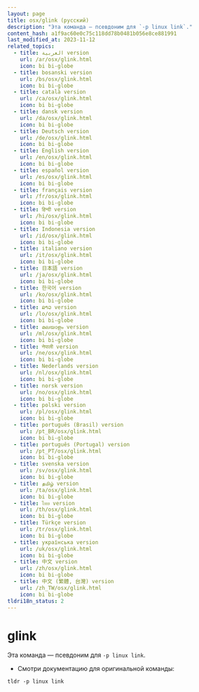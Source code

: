 ```yaml
---
layout: page
title: osx/glink (русский)
description: "Эта команда — псевдоним для `-p linux link`."
content_hash: a1f9ac60e0c75c118dd78b0481b056e8ce881991
last_modified_at: 2023-11-12
related_topics:
  - title: العربية version
    url: /ar/osx/glink.html
    icon: bi bi-globe
  - title: bosanski version
    url: /bs/osx/glink.html
    icon: bi bi-globe
  - title: català version
    url: /ca/osx/glink.html
    icon: bi bi-globe
  - title: dansk version
    url: /da/osx/glink.html
    icon: bi bi-globe
  - title: Deutsch version
    url: /de/osx/glink.html
    icon: bi bi-globe
  - title: English version
    url: /en/osx/glink.html
    icon: bi bi-globe
  - title: español version
    url: /es/osx/glink.html
    icon: bi bi-globe
  - title: français version
    url: /fr/osx/glink.html
    icon: bi bi-globe
  - title: हिन्दी version
    url: /hi/osx/glink.html
    icon: bi bi-globe
  - title: Indonesia version
    url: /id/osx/glink.html
    icon: bi bi-globe
  - title: italiano version
    url: /it/osx/glink.html
    icon: bi bi-globe
  - title: 日本語 version
    url: /ja/osx/glink.html
    icon: bi bi-globe
  - title: 한국어 version
    url: /ko/osx/glink.html
    icon: bi bi-globe
  - title: ລາວ version
    url: /lo/osx/glink.html
    icon: bi bi-globe
  - title: മലയാളം version
    url: /ml/osx/glink.html
    icon: bi bi-globe
  - title: नेपाली version
    url: /ne/osx/glink.html
    icon: bi bi-globe
  - title: Nederlands version
    url: /nl/osx/glink.html
    icon: bi bi-globe
  - title: norsk version
    url: /no/osx/glink.html
    icon: bi bi-globe
  - title: polski version
    url: /pl/osx/glink.html
    icon: bi bi-globe
  - title: português (Brasil) version
    url: /pt_BR/osx/glink.html
    icon: bi bi-globe
  - title: português (Portugal) version
    url: /pt_PT/osx/glink.html
    icon: bi bi-globe
  - title: svenska version
    url: /sv/osx/glink.html
    icon: bi bi-globe
  - title: தமிழ் version
    url: /ta/osx/glink.html
    icon: bi bi-globe
  - title: ไทย version
    url: /th/osx/glink.html
    icon: bi bi-globe
  - title: Türkçe version
    url: /tr/osx/glink.html
    icon: bi bi-globe
  - title: українська version
    url: /uk/osx/glink.html
    icon: bi bi-globe
  - title: 中文 version
    url: /zh/osx/glink.html
    icon: bi bi-globe
  - title: 中文 (繁體, 台灣) version
    url: /zh_TW/osx/glink.html
    icon: bi bi-globe
tldri18n_status: 2
---
```

# glink

Эта команда — псевдоним для `-p linux link`.

- Смотри документацию для оригинальной команды:

`tldr -p linux link`
